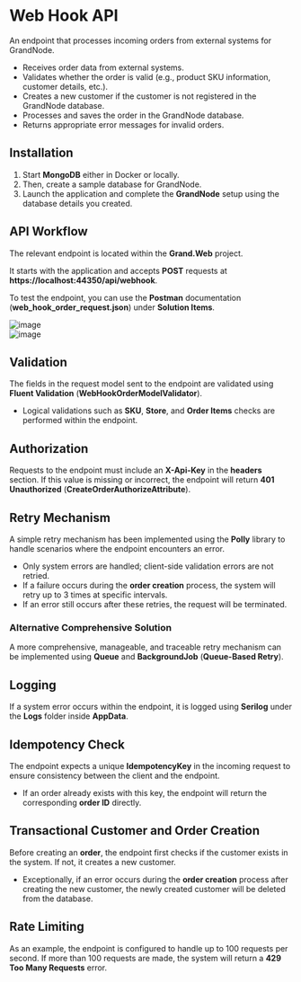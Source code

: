# Web Hook API

An endpoint that processes incoming orders from external systems for GrandNode.

- Receives order data from external systems.  
- Validates whether the order is valid (e.g., product SKU information, customer details, etc.).  
- Creates a new customer if the customer is not registered in the GrandNode database.  
- Processes and saves the order in the GrandNode database.  
- Returns appropriate error messages for invalid orders.  

## Installation  

1. Start **MongoDB** either in Docker or locally.  
2. Then, create a sample database for GrandNode.  
3. Launch the application and complete the **GrandNode** setup using the database details you created.  

## API Workflow  

The relevant endpoint is located within the **Grand.Web** project.  

It starts with the application and accepts **POST** requests at **https://localhost:44350/api/webhook**.  

To test the endpoint, you can use the **Postman** documentation (**web_hook_order_request.json**) under **Solution Items**.  

![image](https://github.com/user-attachments/assets/b9d39e3c-4bac-4ab9-80f3-5ec40b68e0ce)  
![image](https://github.com/user-attachments/assets/8e7193e0-c1d4-402f-aa73-ef4f702c9a2c)  

## Validation  

The fields in the request model sent to the endpoint are validated using **Fluent Validation** (**WebHookOrderModelValidator**).  

- Logical validations such as **SKU**, **Store**, and **Order Items** checks are performed within the endpoint.  

## Authorization  

Requests to the endpoint must include an **X-Api-Key** in the **headers** section. If this value is missing or incorrect, the endpoint will return **401 Unauthorized** (**CreateOrderAuthorizeAttribute**).  

## Retry Mechanism  

A simple retry mechanism has been implemented using the **Polly** library to handle scenarios where the endpoint encounters an error.  

- Only system errors are handled; client-side validation errors are not retried.  
- If a failure occurs during the **order creation** process, the system will retry up to 3 times at specific intervals.  
- If an error still occurs after these retries, the request will be terminated.  

### Alternative Comprehensive Solution  

A more comprehensive, manageable, and traceable retry mechanism can be implemented using **Queue** and **BackgroundJob** (**Queue-Based Retry**).  

## Logging  

If a system error occurs within the endpoint, it is logged using **Serilog** under the **Logs** folder inside **AppData**.  

## Idempotency Check  

The endpoint expects a unique **IdempotencyKey** in the incoming request to ensure consistency between the client and the endpoint.  

- If an order already exists with this key, the endpoint will return the corresponding **order ID** directly.  

## Transactional Customer and Order Creation  

Before creating an **order**, the endpoint first checks if the customer exists in the system. If not, it creates a new customer.  

- Exceptionally, if an error occurs during the **order creation** process after creating the new customer, the newly created customer will be deleted from the database.  

## Rate Limiting  

As an example, the endpoint is configured to handle up to 100 requests per second. If more than 100 requests are made, the system will return a **429 Too Many Requests** error.  
